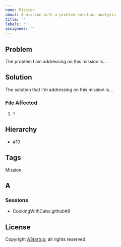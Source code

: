 ```yaml
---
name: Mission
about: A mission with a problem-solution analysis
title: ''
labels: ''
assignees: ''
---
```

## Problem

The problem I am addressing on this mission is...

## Solution

The solution that I'm addressing on this mission is...

### File Affected

1. `?`

## Hierarchy

* #10

## Tags

Mission

## A



### Sessions

* CookingWithCale/.github#9

## License

Copyright [AStartup](https://astartup.net); all rights reserved.
